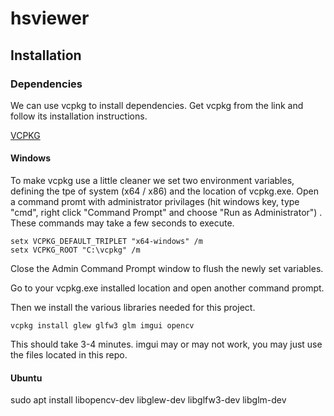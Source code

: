 # hsviewer

<h2>Installation</h2>

<h3>Dependencies</h3>

We can use vcpkg to install dependencies. Get vcpkg from the link and follow its installation instructions.

<a href="https://github.com/Microsoft/vcpkg">VCPKG</a> 

<h4>Windows</h4>

To make vcpkg use a little cleaner we set two environment variables, defining the tpe of system (x64 / x86) and the location of vcpkg.exe. Open a command promt with administrator privilages (hit windows key, type "cmd", right click "Command Prompt" and choose "Run as Administrator") .
These commands may take a few seconds to execute.

```
setx VCPKG_DEFAULT_TRIPLET "x64-windows" /m
setx VCPKG_ROOT "C:\vcpkg" /m
```
Close the Admin Command Prompt window to flush the newly set variables.

Go to your vcpkg.exe installed location and open another command prompt.

Then we install the various libraries needed for this project.
```
vcpkg install glew glfw3 glm imgui opencv
```
This should take 3-4 minutes. imgui may or may not work, you may just use the files located in this repo.

<h4>Ubuntu</h4>

sudo apt install libopencv-dev libglew-dev libglfw3-dev libglm-dev
